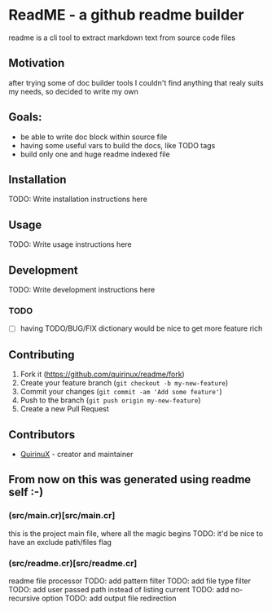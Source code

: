# ReadME - a github readme builder
readme is a cli tool to extract markdown text from source code files

## Motivation
after trying some of doc builder tools I couldn't find anything that realy suits my needs, so decided to write my own

## Goals:
- be able to write doc block within source file
- having some useful vars to build the docs, like TODO tags
- build only one and huge readme indexed file

## Installation

TODO: Write installation instructions here

## Usage

TODO: Write usage instructions here

## Development

TODO: Write development instructions here

### TODO
- [ ] having TODO/BUG/FIX dictionary would be nice to get more feature rich

## Contributing

1. Fork it (<https://github.com/quirinux/readme/fork>)
2. Create your feature branch (`git checkout -b my-new-feature`)
3. Commit your changes (`git commit -am 'Add some feature'`)
4. Push to the branch (`git push origin my-new-feature`)
5. Create a new Pull Request

## Contributors

- [QuirinuX](https://github.com/quirinux) - creator and maintainer

## From now on this was generated using readme self :-)



### (src/main.cr)[src/main.cr]
this is the project main file, where all the magic begins
TODO: it'd be nice to have an exclude path/files flag

### (src/readme.cr)[src/readme.cr]
readme file processor
TODO: add pattern filter
TODO: add file type filter
TODO: add user passed path instead of listing current
TODO: add no-recursive option
TODO: add output file redirection


